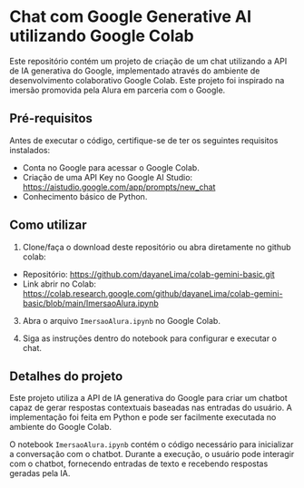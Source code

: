 # Chat com Google Generative AI utilizando Google Colab

Este repositório contém um projeto de criação de um chat utilizando a API de IA generativa do Google, implementado através do ambiente de desenvolvimento colaborativo Google Colab. Este projeto foi inspirado na imersão promovida pela Alura em parceria com o Google.

## Pré-requisitos

Antes de executar o código, certifique-se de ter os seguintes requisitos instalados:

- Conta no Google para acessar o Google Colab.
- Criação de uma API Key  no Google AI Studio: https://aistudio.google.com/app/prompts/new_chat
- Conhecimento básico de Python.

## Como utilizar

1. Clone/faça o download deste repositório ou abra diretamente no github colab:
   
  - Repositório: https://github.com/dayaneLima/colab-gemini-basic.git
  - Link abrir no Colab: https://colab.research.google.com/github/dayaneLima/colab-gemini-basic/blob/main/ImersaoAlura.ipynb

3. Abra o arquivo `ImersaoAlura.ipynb` no Google Colab.

4. Siga as instruções dentro do notebook para configurar e executar o chat.

## Detalhes do projeto

Este projeto utiliza a API de IA generativa do Google para criar um chatbot capaz de gerar respostas contextuais baseadas nas entradas do usuário. A implementação foi feita em Python e pode ser facilmente executada no ambiente do Google Colab.

O notebook `ImersaoAlura.ipynb` contém o código necessário para inicializar a conversação com o chatbot. Durante a execução, o usuário pode interagir com o chatbot, fornecendo entradas de texto e recebendo respostas geradas pela IA.


